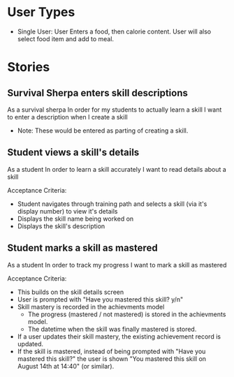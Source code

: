 # User Types

* Single User: User Enters a food, then calorie content. User will also select food item and add to meal.

# Stories

## Survival Sherpa enters skill descriptions

As a survival sherpa
In order for my students to actually learn a skill
I want to enter a description when I create a skill

* Note: These would be entered as parting of creating a skill.

## Student views a skill's details

As a student
In order to learn a skill accurately
I want to read details about a skill

Acceptance Criteria:
* Student navigates through training path and selects a skill (via it's display number) to view it's details
* Displays the skill name being worked on
* Displays the skill's description

## Student marks a skill as mastered

As a student
In order to track my progress
I want to mark a skill as mastered

Acceptance Criteria:
* This builds on the skill details screen
* User is prompted with "Have you mastered this skill? y/n"
* Skill mastery is recorded in the achievments model
  * The progress (mastered / not mastered) is stored in the achievments model.
  * The datetime when the skill was finally mastered is stored.
* If a user updates their skill mastery, the existing achievement record is updated.
* If the skill is mastered, instead of being prompted with "Have you mastered this skill?" the user is shown "You mastered this skill on August 14th at 14:40" (or similar).
